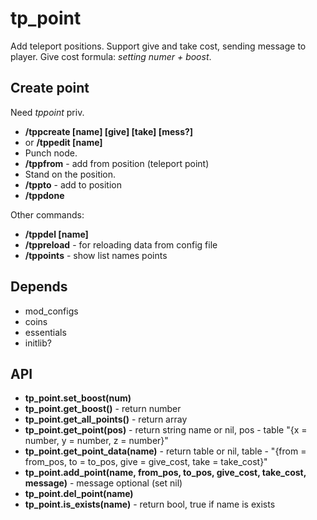 # tp_point

Add teleport positions. Support give and take cost, sending message to player. Give cost formula: *setting numer + boost*.

## Create point

Need *tppoint* priv.

* **/tppcreate [name] [give] [take] [mess?]**
* or **/tppedit [name]**
* Punch node.
* **/tppfrom** - add from position (teleport point)
* Stand on the position.
* **/tppto** - add to position
* **/tppdone**

Other commands:

* **/tppdel [name]**
* **/tppreload** - for reloading data from config file
* **/tppoints** - show list names points

## Depends

* mod_configs
* coins
* essentials
* initlib?

## API

* **tp_point.set_boost(num)**
* **tp_point.get_boost()** - return number
* **tp_point.get_all_points()** - return array
* **tp_point.get_point(pos)** - return string name or nil, pos - table "{x = number, y = number, z = number}"
* **tp_point.get_point_data(name)** - return table or nil, table - "{from = from_pos, to = to_pos, give = give_cost, take = take_cost}"
* **tp_point.add_point(name, from_pos, to_pos, give_cost, take_cost, message)** - message optional (set nil)
* **tp_point.del_point(name)**
* **tp_point.is_exists(name)** - return bool, true if name is exists

